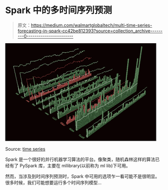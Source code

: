 # Spark 中的多时间序列预测

> 原文：<https://medium.com/walmartglobaltech/multi-time-series-forecasting-in-spark-cc42be812393?source=collection_archive---------0----------------------->

![](img/deb9ea64d0a9eeb087d24b52dffad5f4.png)

Source: [time series](http://www3.sympatico.ca/blevis/thesis49observations.html)

Spark 是一个很好的并行机器学习算法的平台。像聚类，随机森林这样的算法已经有了 PySpark 库，主要在 mllibrary(以前称为 ml lib)下可用。

然而，当涉及到时间序列预测时，Spark 中可用的选项乍一看可能不是很明显。很多时候，我们可能想要运行多个时间序列模型…